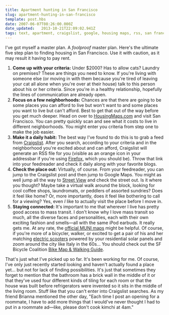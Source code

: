 ```yaml
---
title: Apartment hunting in San Francisco
slug: apartment-hunting-in-san-francisco
template: post.hbs
date: 2007-06-07T08:26:00.000Z
date_updated:   2013-10-21T22:09:02.941Z
tags: text, apartment, craigslist, google, housing maps, rss, san francisco, street view
---
```


I've got myself a master plan. A <em>foolproof</em> master plan. Here's the ultimate five step plan to finding housing in San Francisco. Use it with caution, as it may result it having to pay rent.<!--more-->

<ol>
<li><strong>Come up with your criteria:</strong> Under $2000? Has to allow cats? Laundry on premises? These are things you need to know. If you're living with someone else (or moving in with them because you're tired of leaving your cat all alone when you're over at their house) talk to this person about his or her criteria. Since you're in a healthy relationship, hopefully the lines of communication are already open.</li>

<li><strong>Focus on a few neighborhoods:</strong> Chances are that there are going to be some places you can afford to live but won't want to and some places you want to live but can't afford. Best to get that out of the way before you get much deeper. Head on over to <a href="http://www.housingmaps.com/" title="HousingMaps.com">HousingMaps.com</a> and visit San Francisco. You can pretty quickly scan and see what it costs to live in different neighborhoods. You might enter you criteria from step one to make the job easier.</li>

<li><strong>Make it a daily habit:</strong> The best way I've found to do this is to grab a feed from <a href="http://craigslist.org/" title="Craigslist">Craigslist</a>. After you search, according to your criteria and in the neighborhood you're excited about and can afford, Craigslist will generate an RSS file for you (visible as an orange icon in your addressbar if you're using <a href="http://www.mozilla.com/en-US/firefox/" title="Firefox at Mozilla.com">Firefox</a>, which you should be). Throw that link into your feedreader and check it daily along with your favorite blogs.</li>

<li><strong>Check the place out:</strong> Virtually, of course. From your feedreader, you can jump to the Craigslist post and then jump to Google Maps. You might as well jump all the way to <a href="http://maps.google.com/maps?f=q&hl=en&q=San+Francisco+CA+US&ie=UTF8&ll=37.779602,-122.420053&spn=0.036293,0.061798&z=14&om=1&layer=c&cbll=37.779567,-122.420132" title="Google Street View">Street View</a> and check the street out. Is it where you thought? Maybe take a virtual walk around the block, looking for cool coffee shops, laundromats, or peddlers of assorted sundries? Does it feel like home? Or, more importantly, does it feel like bothering to call for a viewing? Yes, even <em>I</em> like to actually visit the place before I move in.</li>

<li><strong>Staying connected:</strong> It's important to me that wherever I live has pretty good access to mass transit. I don't know why I love mass transit so much, all the diverse faces and personalities, each with their own exciting fashion and smells&mdash;all with the same iPod earbuds. It really gets me. At any rate, the <a href="http://www.sfmta.com/cms/mmaps/official.htm" title="SFMTA.com">official MUNI maps</a> might be helpful. Of course, if you're more of a bicycler, walker, or excited to get a pair of his and her matching <a href="http://www.zapworld.com/zapstore/detail.aspx?ID=389" title="Zap!">electric scooters</a> powered by your residential solar panels and zoom around the city like Italy in the 60s... You should check out the SF Bicycle Coalition <a href="http://www.sfbike.org/?maps" title="SF Bike Map">Bike Map &amp; Walking Guide</a>.</li>
</ol>

That's just what I've picked up so far. It's been working for me. Of course, I've only just recently started looking and haven't actually found a place yet... but not for lack of finding possibilities. It's just that sometimes they forget to mention that the bathroom has a brick wall in the middle of it or that they've used four different kinds of tiling for each room or that the house was built before refrigerators were invented so it sits in the middle of the living room. Stuff like that you can't enter into Craigslist searches. As my friend Brianna mentioned the other day, "Each time I post an opening for a roommate, I have to add more things that I would've never thought I had to put in a roommate ad&mdash;like, please don't cook kimchi at 4am."
